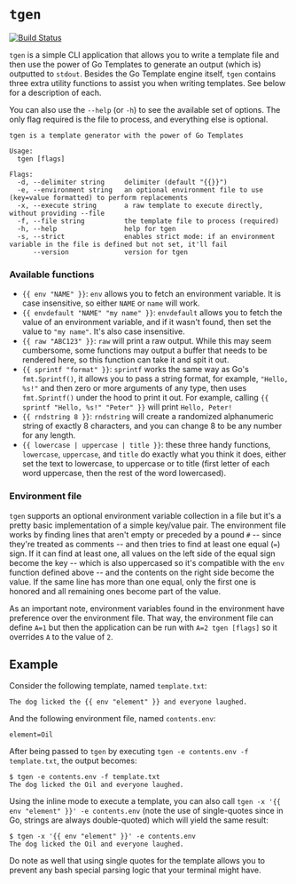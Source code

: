# `tgen`

[![Build Status](https://travis-ci.org/patrickdappollonio/tgen.svg?branch=master)](https://travis-ci.org/patrickdappollonio/tgen)

`tgen` is a simple CLI application that allows you to write a template file and then use the power of Go Templates to generate an output (which is) outputted to `stdout`. Besides the Go Template engine itself, `tgen` contains three extra utility functions to assist you when writing templates. See below for a description of each.

You can also use the `--help` (or `-h`) to see the available set of options. The only flag required is the file to process, and everything else is optional.

```
tgen is a template generator with the power of Go Templates

Usage:
  tgen [flags]

Flags:
  -d, --delimiter string     delimiter (default "{{}}")
  -e, --environment string   an optional environment file to use (key=value formatted) to perform replacements
  -x, --execute string       a raw template to execute directly, without providing --file
  -f, --file string          the template file to process (required)
  -h, --help                 help for tgen
  -s, --strict               enables strict mode: if an environment variable in the file is defined but not set, it'll fail
      --version              version for tgen
```

### Available functions

* `{{ env "NAME" }}`: `env` allows you to fetch an environment variable. It is case insensitive, so either `NAME` or `name` will work.
* `{{ envdefault "NAME" "my name" }}`: `envdefault` allows you to fetch the value of an environment variable, and if it wasn't found, then set the value to `"my name"`. It's also case insensitive.
* `{{ raw "ABC123" }}`: `raw` will print a raw output. While this may seem cumbersome, some functions may output a buffer that needs to be rendered here, so this function can take it and spit it out.
* `{{ sprintf "format" }}`: `sprintf` works the same way as Go's `fmt.Sprintf()`, it allows you to pass a string format, for example, `"Hello, %s!"` and then zero or more arguments of any type, then uses `fmt.Sprintf()` under the hood to print it out. For example, calling `{{ sprintf "Hello, %s!" "Peter" }}` will print `Hello, Peter!`
* `{{ rndstring 8 }}`: `rndstring` will create a randomized alphanumeric string of exactly 8 characters, and you can change 8 to be any number for any length.
* `{{ lowercase | uppercase | title }}`: these three handy functions, `lowercase`, `uppercase`, and `title` do exactly what you think it does, either set the text to lowercase, to uppercase or to title (first letter of each word uppercase, then the rest of the word lowercased).

### Environment file

`tgen` supports an optional environment variable collection in a file but it's a pretty basic implementation of a simple key/value pair. The environment file works by finding lines that aren't empty or preceded by a pound `#` -- since they're treated as comments -- and then tries to find at least one equal (`=`) sign. If it can find at least one, all values on the left side of the equal sign become the key -- which is also uppercased so it's compatible with the `env` function defined above -- and the contents on the right side become the value. If the same line has more than one equal, only the first one is honored and all remaining ones become part of the value.

As an important note, environment variables found in the environment have preference over the environment file. That way, the environment file can define `A=1` but then the application can be run with `A=2 tgen [flags]` so it overrides `A` to the value of `2`.

## Example

Consider the following template, named `template.txt`:

```
The dog licked the {{ env "element" }} and everyone laughed.
```

And the following environment file, named `contents.env`:

```
element=Oil
```

After being passed to `tgen` by executing `tgen -e contents.env -f template.txt`, the output becomes:

```
$ tgen -e contents.env -f template.txt
The dog licked the Oil and everyone laughed.
```

Using the inline mode to execute a template, you can also call `tgen -x '{{ env "element" }}' -e contents.env` (note the use of single-quotes since in Go, strings are always double-quoted) which will yield the same result:

```
$ tgen -x '{{ env "element" }}' -e contents.env
The dog licked the Oil and everyone laughed.
```

Do note as well that using single quotes for the template allows you to prevent any bash special parsing logic that your terminal might have.
